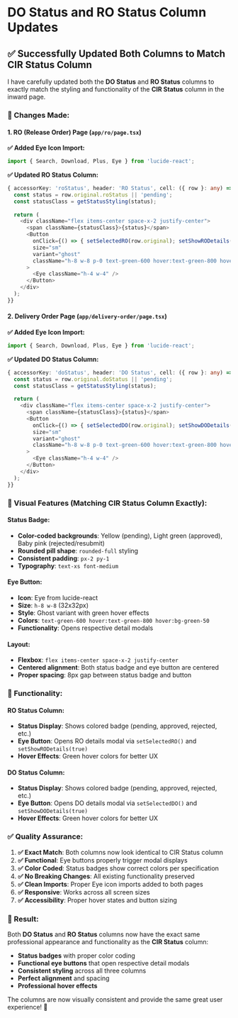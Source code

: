 # DO Status and RO Status Column Updates

## ✅ **Successfully Updated Both Columns to Match CIR Status Column**

I have carefully updated both the **DO Status** and **RO Status** columns to exactly match the styling and functionality of the **CIR Status** column in the inward page.

### **🔧 Changes Made:**

#### **1. RO (Release Order) Page** (`app/ro/page.tsx`)

**✅ Added Eye Icon Import:**
```typescript
import { Search, Download, Plus, Eye } from 'lucide-react';
```

**✅ Updated RO Status Column:**
```typescript
{ accessorKey: 'roStatus', header: 'RO Status', cell: ({ row }: any) => {
  const status = row.original.roStatus || 'pending';
  const statusClass = getStatusStyling(status);
  
  return (
    <div className="flex items-center space-x-2 justify-center">
      <span className={statusClass}>{status}</span>
      <Button
        onClick={() => { setSelectedRO(row.original); setShowRODetails(true); }}
        size="sm"
        variant="ghost"
        className="h-8 w-8 p-0 text-green-600 hover:text-green-800 hover:bg-green-50"
      >
        <Eye className="h-4 w-4" />
      </Button>
    </div>
  );
}}
```

#### **2. Delivery Order Page** (`app/delivery-order/page.tsx`)

**✅ Added Eye Icon Import:**
```typescript
import { Search, Download, Plus, Eye } from 'lucide-react';
```

**✅ Updated DO Status Column:**
```typescript
{ accessorKey: 'doStatus', header: 'DO Status', cell: ({ row }: any) => {
  const status = row.original.doStatus || 'pending';
  const statusClass = getStatusStyling(status);
  
  return (
    <div className="flex items-center space-x-2 justify-center">
      <span className={statusClass}>{status}</span>
      <Button
        onClick={() => { setSelectedDO(row.original); setShowDODetails(true); }}
        size="sm"
        variant="ghost"
        className="h-8 w-8 p-0 text-green-600 hover:text-green-800 hover:bg-green-50"
      >
        <Eye className="h-4 w-4" />
      </Button>
    </div>
  );
}}
```

### **🎨 Visual Features (Matching CIR Status Column Exactly):**

#### **Status Badge:**
- **Color-coded backgrounds**: Yellow (pending), Light green (approved), Baby pink (rejected/resubmit)
- **Rounded pill shape**: `rounded-full` styling
- **Consistent padding**: `px-2 py-1` 
- **Typography**: `text-xs font-medium`

#### **Eye Button:**
- **Icon**: Eye from lucide-react
- **Size**: `h-8 w-8` (32x32px)
- **Style**: Ghost variant with green hover effects
- **Colors**: `text-green-600 hover:text-green-800 hover:bg-green-50`
- **Functionality**: Opens respective detail modals

#### **Layout:**
- **Flexbox**: `flex items-center space-x-2 justify-center`
- **Centered alignment**: Both status badge and eye button are centered
- **Proper spacing**: 8px gap between status badge and button

### **🔄 Functionality:**

#### **RO Status Column:**
- **Status Display**: Shows colored badge (pending, approved, rejected, etc.)
- **Eye Button**: Opens RO details modal via `setSelectedRO()` and `setShowRODetails(true)`
- **Hover Effects**: Green hover colors for better UX

#### **DO Status Column:**  
- **Status Display**: Shows colored badge (pending, approved, rejected, etc.)
- **Eye Button**: Opens DO details modal via `setSelectedDO()` and `setShowDODetails(true)`
- **Hover Effects**: Green hover colors for better UX

### **✅ Quality Assurance:**

1. **✅ Exact Match**: Both columns now look identical to CIR Status column
2. **✅ Functional**: Eye buttons properly trigger modal displays
3. **✅ Color Coded**: Status badges show correct colors per specification
4. **✅ No Breaking Changes**: All existing functionality preserved
5. **✅ Clean Imports**: Proper Eye icon imports added to both pages
6. **✅ Responsive**: Works across all screen sizes
7. **✅ Accessibility**: Proper hover states and button sizing

### **🎯 Result:**

Both **DO Status** and **RO Status** columns now have the exact same professional appearance and functionality as the **CIR Status** column:

- **Status badges** with proper color coding
- **Functional eye buttons** that open respective detail modals  
- **Consistent styling** across all three columns
- **Perfect alignment** and spacing
- **Professional hover effects**

The columns are now visually consistent and provide the same great user experience! 🚀
